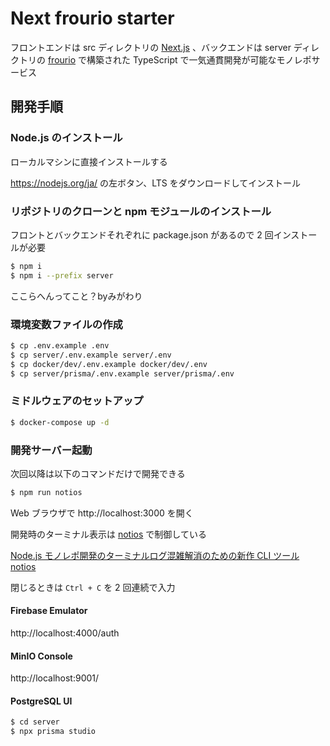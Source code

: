# Next frourio starter

フロントエンドは src ディレクトリの [Next.js](https://nextjs.org/) 、バックエンドは server ディレクトリの [frourio](https://frourio.com/) で構築された TypeScript で一気通貫開発が可能なモノレポサービス

## 開発手順

### Node.js のインストール

ローカルマシンに直接インストールする

https://nodejs.org/ja/ の左ボタン、LTS をダウンロードしてインストール

### リポジトリのクローンと npm モジュールのインストール

フロントとバックエンドそれぞれに package.json があるので 2 回インストールが必要

```sh
$ npm i
$ npm i --prefix server
```
ここらへんってこと？byみがわり

### 環境変数ファイルの作成

```sh
$ cp .env.example .env
$ cp server/.env.example server/.env
$ cp docker/dev/.env.example docker/dev/.env
$ cp server/prisma/.env.example server/prisma/.env
```

### ミドルウェアのセットアップ

```sh
$ docker-compose up -d
```

### 開発サーバー起動

次回以降は以下のコマンドだけで開発できる

```sh
$ npm run notios
```

Web ブラウザで http://localhost:3000 を開く

開発時のターミナル表示は [notios](https://github.com/frouriojs/notios) で制御している

[Node.js モノレポ開発のターミナルログ混雑解消のための新作 CLI ツール notios](https://zenn.dev/luma/articles/nodejs-new-cli-tool-notios)

閉じるときは `Ctrl + C` を 2 回連続で入力

#### Firebase Emulator

http://localhost:4000/auth

#### MinIO Console

http://localhost:9001/

#### PostgreSQL UI

```sh
$ cd server
$ npx prisma studio
```
